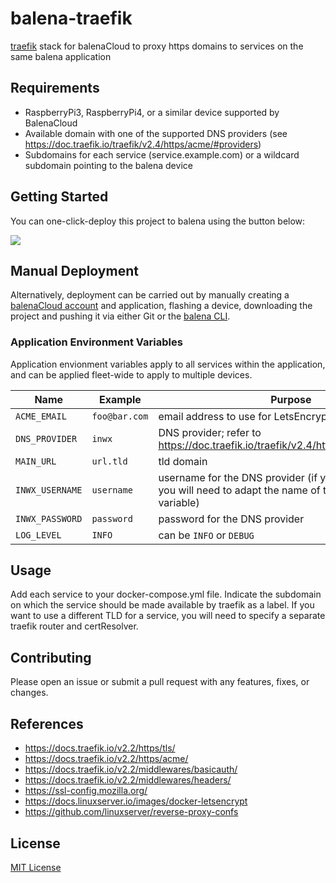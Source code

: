 # balena-traefik

[traefik](https://containo.us/traefik/) stack for balenaCloud to proxy https domains to services on the same balena application


## Requirements

- RaspberryPi3, RaspberryPi4, or a similar device supported by BalenaCloud
- Available domain with one of the supported DNS providers (see https://doc.traefik.io/traefik/v2.4/https/acme/#providers)
- Subdomains for each service (service.example.com) or a wildcard subdomain pointing to the balena device


## Getting Started

You can one-click-deploy this project to balena using the button below:

[![](https://balena.io/deploy.png)](https://dashboard.balena-cloud.com/deploy?repoUrl=https://github.com/klutchell/balena-traefik&defaultDeviceType=raspberry-pi)


## Manual Deployment

Alternatively, deployment can be carried out by manually creating a [balenaCloud account](https://dashboard.balena-cloud.com) and application, flashing a device, downloading the project and pushing it via either Git or the [balena CLI](https://github.com/balena-io/balena-cli).


### Application Environment Variables

Application envionment variables apply to all services within the application, and can be applied fleet-wide to apply to multiple devices.

|Name|Example|Purpose|
|---|---|---|
|`ACME_EMAIL`   |`foo@bar.com`|email address to use for LetsEncrypt ACME registration|
|`DNS_PROVIDER` |`inwx`       |DNS provider; refer to https://doc.traefik.io/traefik/v2.4/https/acme/#providers|
|`MAIN_URL`     |`url.tld`    |tld domain
|`INWX_USERNAME`|`username`   |username for the DNS provider (if you do not use INWX, you will need to adapt the name of the environment variable)
|`INWX_PASSWORD`|`password`   |password for the DNS provider
|`LOG_LEVEL`    |`INFO`       |can be `INFO` or `DEBUG`


## Usage

Add each service to your docker-compose.yml file. Indicate the subdomain on which the service should be made available by traefik as a label. If you want to use a different TLD for a service, you will need to specify a separate traefik router and certResolver. 


## Contributing

Please open an issue or submit a pull request with any features, fixes, or changes.


## References

- <https://docs.traefik.io/v2.2/https/tls/>
- <https://docs.traefik.io/v2.2/https/acme/>
- <https://docs.traefik.io/v2.2/middlewares/basicauth/>
- <https://docs.traefik.io/v2.2/middlewares/headers/>
- <https://ssl-config.mozilla.org/>
- <https://docs.linuxserver.io/images/docker-letsencrypt>
- <https://github.com/linuxserver/reverse-proxy-confs>

## License

[MIT License](./LICENSE)
